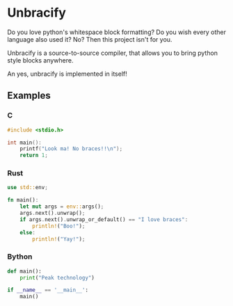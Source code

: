 # Unbracify
Do you love python's whitespace block formatting?
Do you wish every other language also used it?
No? Then this project isn't for you.

Unbracify is a source-to-source compiler, that allows you to bring python style blocks anywhere.

An yes, unbracify is implemented in itself!

## Examples

### C
```c
#include <stdio.h>

int main():
    printf("Look ma! No braces!!\n");
    return 1;
```

### Rust
```rust
use std::env;

fn main():
    let mut args = env::args();
    args.next().unwrap();
    if args.next().unwrap_or_default() == "I love braces":
        println!("Boo!");
    else:
        println!("Yay!");
```

### Bython
```python
def main():
    print("Peak technology")

if __name__ == '__main__':
    main()
```
